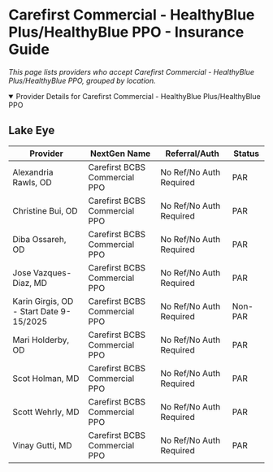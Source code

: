 # Carefirst Commercial - HealthyBlue Plus/HealthyBlue PPO - Insurance Guide

*This page lists providers who accept Carefirst Commercial - HealthyBlue Plus/HealthyBlue PPO, grouped by location.*

<details open><summary>Provider Details for Carefirst Commercial - HealthyBlue Plus/HealthyBlue PPO</summary>

## Lake Eye 

| Provider | NextGen Name | Referral/Auth | Status |
|----------|-------------|--------------|--------|
| Alexandria Rawls, OD | Carefirst BCBS Commercial PPO | No Ref/No Auth Required | PAR |
| Christine Bui, OD | Carefirst BCBS Commercial PPO | No Ref/No Auth Required | PAR |
| Diba Ossareh, OD | Carefirst BCBS Commercial PPO | No Ref/No Auth Required | PAR |
| Jose Vazques-Diaz, MD | Carefirst BCBS Commercial PPO | No Ref/No Auth Required | PAR |
| Karin Girgis, OD - Start Date 9-15/2025 | Carefirst BCBS Commercial PPO | No Ref/No Auth Required | Non-PAR |
| Mari Holderby, OD | Carefirst BCBS Commercial PPO | No Ref/No Auth Required | PAR |
| Scot Holman, MD | Carefirst BCBS Commercial PPO | No Ref/No Auth Required | PAR |
| Scott Wehrly, MD | Carefirst BCBS Commercial PPO | No Ref/No Auth Required | PAR |
| Vinay Gutti, MD | Carefirst BCBS Commercial PPO | No Ref/No Auth Required | PAR |

</details>

